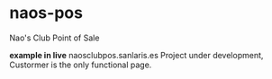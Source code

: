 # naos-pos
Nao's Club Point of Sale

**example in live**
naosclubpos.sanlaris.es
Project under development, Custormer is the only functional page.
